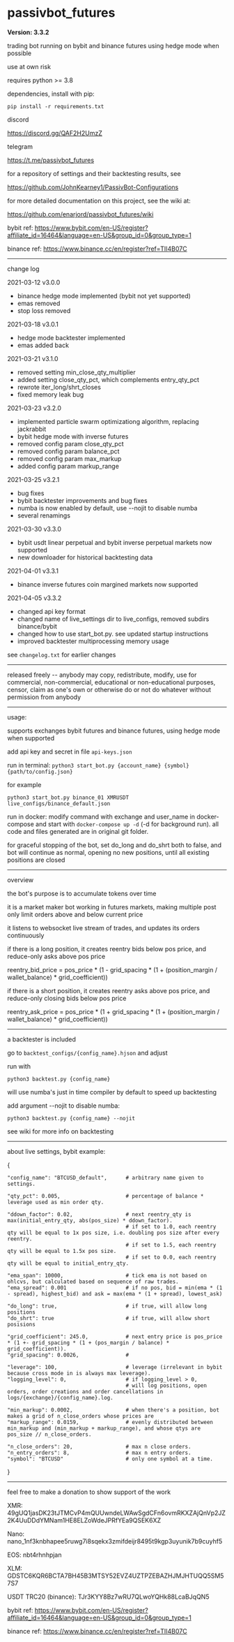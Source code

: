 # passivbot_futures

**Version: 3.3.2**

trading bot running on bybit and binance futures using hedge mode when possible

use at own risk

requires python >= 3.8

dependencies, install with pip:

`pip install -r requirements.txt`

discord

https://discord.gg/QAF2H2UmzZ

telegram

https://t.me/passivbot_futures

for a repository of settings and their backtesting results, see

https://github.com/JohnKearney1/PassivBot-Configurations

for more detailed documentation on this project, see the wiki at:

https://github.com/enarjord/passivbot_futures/wiki

bybit ref:
https://www.bybit.com/en-US/register?affiliate_id=16464&language=en-US&group_id=0&group_type=1

binance ref:
https://www.binance.cc/en/register?ref=TII4B07C

------------------------------------------------------------------
change log

2021-03-12 v3.0.0
- binance hedge mode implemented (bybit not yet supported)
- emas removed
- stop loss removed

2021-03-18 v3.0.1
- hedge mode backtester implemented
- emas added back

2021-03-21 v3.1.0
- removed setting min_close_qty_multiplier
- added setting close_qty_pct, which complements entry_qty_pct
- rewrote iter_long/shrt_closes
- fixed memory leak bug

2021-03-23 v3.2.0
- implemented particle swarm optimizationg algorithm, replacing jackrabbit
- bybit hedge mode with inverse futures
- removed config param close_qty_pct
- removed config param balance_pct
- removed config param max_markup
- added config param markup_range

2021-03-25 v3.2.1
- bug fixes
- bybit backtester improvements and bug fixes
- numba is now enabled by default, use --nojit to disable numba
- several renamings

2021-03-30 v3.3.0
- bybit usdt linear perpetual and bybit inverse perpetual markets now supported
- new downloader for historical backtesting data

2021-04-01 v3.3.1
- binance inverse futures coin margined markets now supported

2021-04-05 v3.3.2
- changed api key format
- changed name of live_settings dir to live_configs, removed subdirs binance/bybit
- changed how to use start_bot.py.  see updated startup instructions
- improved backtester multiprocessing memory usage


see `changelog.txt` for earlier changes



------------------------------------------------------------------

released freely -- anybody may copy, redistribute, modify, use for commercial, non-commercial, educational or non-educational purposes, censor, claim as one's own or otherwise do or not do whatever without permission from anybody

------------------------------------------------------------------

usage:

supports exchanges bybit futures and binance futures, using hedge mode when supported

add api key and secret in file `api-keys.json`

run in terminal: `python3 start_bot.py {account_name} {symbol} {path/to/config.json}`

for example

`python3 start_bot.py binance_01 XMRUSDT live_configs/binance_default.json`

run in docker: modify command with exchange and user_name in docker-compose and start with `docker-compose up -d` (-d for background run).  all code and files generated are in original git folder.

for graceful stopping of the bot, set do_long and do_shrt both to false, and bot will continue as normal, opening no new positions, until all existing positions are closed

------------------------------------------------------------------
overview

the bot's purpose is to accumulate tokens over time

it is a market maker bot working in futures markets, making multiple post only limit orders above and below current price

it listens to websocket live stream of trades, and updates its orders continuously

if there is a long position, it creates reentry bids below pos price, and reduce-only asks above pos price

reentry_bid_price = pos_price * (1 - grid_spacing * (1 + (position_margin / wallet_balance) * grid_coefficient))

if there is a short position, it creates reentry asks above pos price, and reduce-only closing bids below pos price

reentry_ask_price = pos_price * (1 + grid_spacing * (1 + (position_margin / wallet_balance) * grid_coefficient))


------------------------------------------------------------------

a backtester is included

go to `backtest_configs/{config_name}.hjson` and adjust

run with 

`python3 backtest.py {config_name}`

will use numba's just in time compiler by default to speed up backtesting

add argument --nojit to disable numba:

`python3 backtest.py {config_name} --nojit`

see wiki for more info on backtesting

------------------------------------------------------------------

about live settings, bybit example:

{

    "config_name": "BTCUSD_default",      # arbitrary name given to settings.

    "qty_pct": 0.005,                     # percentage of balance * leverage used as min order qty.
    
    "ddown_factor": 0.02,                 # next reentry_qty is max(initial_entry_qty, abs(pos_size) * ddown_factor).
                                          # if set to 1.0, each reentry qty will be equal to 1x pos size, i.e. doubling pos size after every reentry.
                                          # if set to 1.5, each reentry qty will be equal to 1.5x pos size.
                                          # if set to 0.0, each reentry qty will be equal to initial_entry_qty.
                                          
    "ema_span": 10000,                    # tick ema is not based on ohlcvs, but calculated based on sequence of raw trades.
    "ema_spread": 0.001                   # if no pos, bid = min(ema * (1 - spread), highest_bid) and ask = max(ema * (1 + spread), lowest_ask)

    "do_long": true,                      # if true, will allow long positions
    "do_shrt": true                       # if true, will allow short posisions
                                          
    "grid_coefficient": 245.0,            # next entry price is pos_price * (1 +- grid_spacing * (1 + (pos_margin / balance) * grid_coefficient)).
    "grid_spacing": 0.0026,               # 
                                          
    "leverage": 100,                      # leverage (irrelevant in bybit because cross mode in is always max leverage).
    "logging_level": 0,                   # if logging_level > 0,
                                          # will log positions, open orders, order creations and order cancellations in logs/{exchange}/{config_name}.log.

    "min_markup": 0.0002,                 # when there's a position, bot makes a grid of n_close_orders whose prices are
    "markup_range": 0.0159,               # evenly distributed between min_markup and (min_markup + markup_range), and whose qtys are pos_size // n_close_orders.
                        
    "n_close_orders": 20,                 # max n close orders.
    "n_entry_orders": 8,                  # max n entry orders.
    "symbol": "BTCUSD"                    # only one symbol at a time.

}
 

------------------------------------------------------------------

feel free to make a donation to show support of the work

XMR: 49gUQ1jasDK23tJTMCvP4mQUUwndeLWAwSgdCFn6ovmRKXZAjQnVp2JZ2K4UuDDdYMNam1HE8ELZoWdeJPRfYEa9QSEK6XZ

Nano: nano_1nf3knbhapee5ruwg7i8sqekx3zmifdeijr8495t9kgp3uyunik7b9cuyhf5

EOS: nbt4rhnhpjan

XLM: GDSTC6KQR6BCTA7BH45B3MTSY52EVZ4UZTPZEBAZHJMJHTUQQ5SM57S7

USDT TRC20 (binance): TJr3KYY8Bz7wRU7QLwoYQHk88LcaBJqQN5

bybit ref:
https://www.bybit.com/en-US/register?affiliate_id=16464&language=en-US&group_id=0&group_type=1

binance ref:
https://www.binance.cc/en/register?ref=TII4B07C
